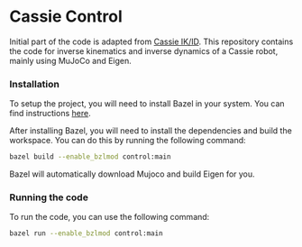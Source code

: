# Cassie Control


Initial part of the code is adapted from [Cassie IK/ID](https://github.com/p-morais/cassie-ik-id/tree/master).
This repository contains the code for inverse kinematics and inverse dynamics of a Cassie robot, mainly using MuJoCo and Eigen.

### Installation

To setup the project, you will need to install Bazel in your system. You can find instructions [here](https://docs.bazel.build/versions/master/install.html).

After installing Bazel, you will need to install the dependencies and build the workspace. You can do this by running the following command:

```bash
bazel build --enable_bzlmod control:main
```
Bazel will automatically download Mujoco and build Eigen for you.

### Running the code

To run the code, you can use the following command:

```bash
bazel run --enable_bzlmod control:main
```
